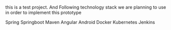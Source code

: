 this is a test project. And Following technology stack we are planning to use in order to implement this prototype

Spring
Springboot
Maven
Angular
Android
Docker
Kubernetes
Jenkins
